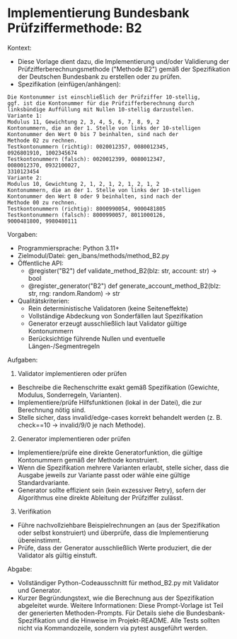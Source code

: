 # Implementierung Bundesbank Prüfziffermethode: B2

Kontext:
- Diese Vorlage dient dazu, die Implementierung und/oder Validierung der Prüfzifferberechnungsmethode ("Methode B2") gemäß der Spezifikation der Deutschen Bundesbank zu erstellen oder zu prüfen.
- Spezifikation (einfügen/anhängen):

```Text
Die Kontonummer ist einschließlich der Prüfziffer 10-stellig,
ggf. ist die Kontonummer für die Prüfzifferberechnung durch
linksbündige Auffüllung mit Nullen 10-stellig darzustellen.
Variante 1:
Modulus 11, Gewichtung 2, 3, 4, 5, 6, 7, 8, 9, 2
Kontonummern, die an der 1. Stelle von links der 10-stelligen
Kontonummer den Wert 0 bis 7 beinhalten, sind nach der
Methode 02 zu rechnen.
Testkontonummern (richtig): 0020012357, 0080012345,
0926801910, 1002345674
Testkontonummern (falsch): 0020012399, 0080012347,
0080012370, 0932100027,
3310123454
Variante 2:
Modulus 10, Gewichtung 2, 1, 2, 1, 2, 1, 2, 1, 2
Kontonummern, die an der 1. Stelle von links der 10-stelligen
Kontonummer den Wert 8 oder 9 beinhalten, sind nach der
Methode 00 zu rechnen.
Testkontonummern (richtig): 8000990054, 9000481805
Testkontonummern (falsch): 8000990057, 8011000126,
9000481800, 9980480111
```

Vorgaben:
- Programmiersprache: Python 3.11+
- Zielmodul/Datei: gen_ibans/methods/method_B2.py
- Öffentliche API:
  - @register("B2") def validate_method_B2(blz: str, account: str) -> bool
  - @register_generator("B2") def generate_account_method_B2(blz: str, rng: random.Random) -> str
- Qualitätskriterien:
  - Rein deterministische Validatoren (keine Seiteneffekte)
  - Vollständige Abdeckung von Sonderfällen laut Spezifikation
  - Generator erzeugt ausschließlich laut Validator gültige Kontonummern
  - Berücksichtige führende Nullen und eventuelle Längen-/Segmentregeln

Aufgaben:
1) Validator implementieren oder prüfen
- Beschreibe die Rechenschritte exakt gemäß Spezifikation (Gewichte, Modulus, Sonderregeln, Varianten).
- Implementiere/prüfe Hilfsfunktionen (lokal in der Datei), die zur Berechnung nötig sind.
- Stelle sicher, dass invalid/edge-cases korrekt behandelt werden (z. B. check==10 -> invalid/9/0 je nach Methode).

2) Generator implementieren oder prüfen
- Implementiere/prüfe eine direkte Generatorfunktion, die gültige Kontonummern gemäß der Methode konstruiert.
- Wenn die Spezifikation mehrere Varianten erlaubt, stelle sicher, dass die Ausgabe jeweils zur Variante passt oder wähle eine gültige Standardvariante.
- Generator sollte effizient sein (kein exzessiver Retry), sofern der Algorithmus eine direkte Ableitung der Prüfziffer zulässt.

3) Verifikation
- Führe nachvollziehbare Beispielrechnungen an (aus der Spezifikation oder selbst konstruiert) und überprüfe, dass die Implementierung übereinstimmt.
- Prüfe, dass der Generator ausschließlich Werte produziert, die der Validator als gültig einstuft.

Abgabe:
- Vollständiger Python-Codeausschnitt für method_B2.py mit Validator und Generator.
- Kurzer Begründungstext, wie die Berechnung aus der Spezifikation abgeleitet wurde.
Weitere Informationen: Diese Prompt-Vorlage ist Teil der generierten Methoden-Prompts. Für Details siehe die Bundesbank-Spezifikation und die Hinweise im Projekt-README.
Alle Tests sollten nicht via Kommandozeile, sondern via pytest ausgeführt werden.
